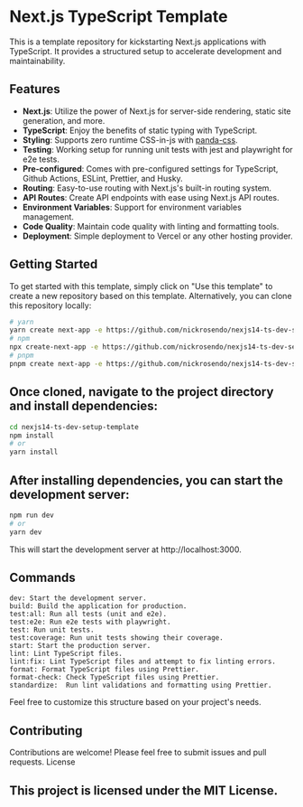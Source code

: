 # Next.js TypeScript Template

This is a template repository for kickstarting Next.js applications with TypeScript. It provides a structured setup to accelerate development and maintainability.

## Features

- **Next.js**: Utilize the power of Next.js for server-side rendering, static site generation, and more.
- **TypeScript**: Enjoy the benefits of static typing with TypeScript.
- **Styling**: Supports zero runtime CSS-in-js with [panda-css](https://panda-css.com/).
- **Testing**: Working setup for running unit tests with jest and playwright for e2e tests.
- **Pre-configured**: Comes with pre-configured settings for TypeScript, Github Actions, ESLint, Prettier, and Husky.
- **Routing**: Easy-to-use routing with Next.js's built-in routing system.
- **API Routes**: Create API endpoints with ease using Next.js API routes.
- **Environment Variables**: Support for environment variables management.
- **Code Quality**: Maintain code quality with linting and formatting tools.
- **Deployment**: Simple deployment to Vercel or any other hosting provider.

## Getting Started

To get started with this template, simply click on "Use this template" to create a new repository based on this template. Alternatively, you can clone this repository locally:

```bash
# yarn
yarn create next-app -e https://github.com/nickrosendo/nexjs14-ts-dev-setup-template
# npm
npx create-next-app -e https://github.com/nickrosendo/nexjs14-ts-dev-setup-template
# pnpm
pnpm create next-app -e https://github.com/nickrosendo/nexjs14-ts-dev-setup-template

```

## Once cloned, navigate to the project directory and install dependencies:

```bash
cd nexjs14-ts-dev-setup-template
npm install
# or
yarn install
```

## After installing dependencies, you can start the development server:

```bash
npm run dev
# or
yarn dev
```

This will start the development server at http://localhost:3000.

## Commands

    dev: Start the development server.
    build: Build the application for production.
    test:all: Run all tests (unit and e2e).
    test:e2e: Run e2e tests with playwright.
    test: Run unit tests.
    test:coverage: Run unit tests showing their coverage.
    start: Start the production server.
    lint: Lint TypeScript files.
    lint:fix: Lint TypeScript files and attempt to fix linting errors.
    format: Format TypeScript files using Prettier.
    format-check: Check TypeScript files using Prettier.
    standardize:  Run lint validations and formatting using Prettier.

Feel free to customize this structure based on your project's needs.

## Contributing

Contributions are welcome! Please feel free to submit issues and pull requests.
License

## This project is licensed under the MIT License.
